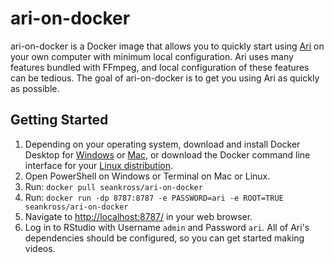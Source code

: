 # ari-on-docker

ari-on-docker is a Docker image that allows you to quickly start using
[Ari](https://github.com/seankross/ari) on your own computer with minimum local 
configuration. Ari uses many features bundled with FFmpeg, and local 
configuration of these features can be tedious. The goal of ari-on-docker is
to get you using Ari as quickly as possible.

## Getting Started

1. Depending on your operating system, download and install Docker Desktop for
[Windows](https://docs.docker.com/docker-for-windows/install/) or 
[Mac](https://docs.docker.com/docker-for-mac/install/), or download the Docker
command line interface for your [Linux distribution](https://docs.docker.com/install/).
2. Open PowerShell on Windows or Terminal on Mac or Linux.
3. Run: `docker pull seankross/ari-on-docker`
4. Run: `docker run -dp 8787:8787 -e PASSWORD=ari -e ROOT=TRUE seankross/ari-on-docker`
5. Navigate to <http://localhost:8787/> in your web browser.
6. Log in to RStudio with Username `admin` and Password `ari`. All of Ari's
dependencies should be configured, so you can get started making videos.


